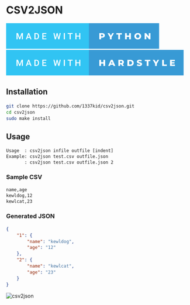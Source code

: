# CSV2JSON
![made with python](https://raw.githubusercontent.com/1337kid/FediPhish/main/img/made-with-python.svg)
![hardstyle](https://raw.githubusercontent.com/1337kid/FediPhish/main/img/made-with-hardstyle.svg)

## Installation
```bash
git clone https://github.com/1337kid/csv2json.git
cd csv2json
sudo make install
```
## Usage
```
Usage  : csv2json infile outfile [indent]
Example: csv2json test.csv outfile.json
       : csv2json test.csv outfile.json 2
```
### Sample CSV
```
name,age
kewldog,12
kewlcat,23
```
### Generated JSON
```json
{
    "1": {
        "name": "kewldog",
        "age": "12"
    },
    "2": {
        "name": "kewlcat",
        "age": "23"
    }
}
```
![csv2json](https://raw.githubusercontent.com/1337kid/csv2json/main/img/sc.png)

